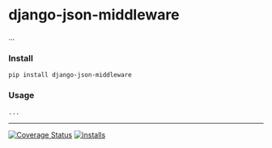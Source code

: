 django-json-middleware
======
...

### Install
```pip install django-json-middleware```


### Usage
```python
...
```

----
[![Coverage Status](https://coveralls.io/repos/github/dpep/django-json-middleware/badge.svg?branch=main)](https://coveralls.io/github/dpep/django-json-middleware?branch=main)
[![installs](https://img.shields.io/pypi/dm/django-json-middleware?label=installs)](https://pypi.org/project/django-json-middleware)
